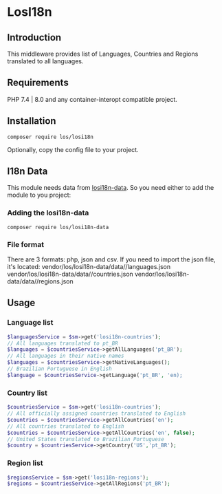 # LosI18n

## Introduction
This middleware provides list of Languages, Countries and Regions translated to all languages.

## Requirements
PHP 7.4 | 8.0 and any container-interopt compatible project.

## Installation
```
composer require los/losi18n
```

Optionally, copy the config file to your project.

## I18n Data

This module needs data from [losi18n-data](http://github.com/LansoWeb/losi18n-data). So you need either to add the module to you project:

### Adding the losi18n-data
```
composer require los/losi18n-data
```

### File format
There are 3 formats: php, json and csv. If you need to import the json file, it's located:
vendor/los/losi18n-data/data/<language>/languages.json
vendor/los/losi18n-data/data/<language>/countries.json
vendor/los/losi18n-data/data/<language>/regions.json

## Usage

### Language list
```php
$languagesService = $sm->get('losi18n-countries');
// All languages translated to pt_BR
$languages = $countriesService->getAllLanguages('pt_BR');
// All languages in their native names
$languages = $countriesService->getNativeLanguages();
// Brazilian Portuguese in English
$language = $countriesService->getLanguage('pt_BR', 'en);
```

### Country list
```php
$countriesService = $sm->get('losi18n-countries');
// All officially assigned countries translated to English
$countries = $countriesService->getAllCountries('en');
// All countries translated to English
$countries = $countriesService->getAllCountries('en', false);
// United States translated to Brazilian Portuguese
$country = $countriesService->getCountry('US','pt_BR');
```

### Region list
```php
$regionsService = $sm->get('losi18n-regions');
$regions = $countriesService->getAllRegions('pt_BR');
```
